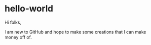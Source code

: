 # hello-world

Hi folks,

I am new to GitHub and hope to make some creations that I can make money off of.

